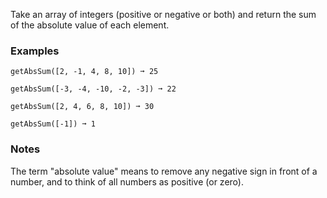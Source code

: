 
Take an array of integers (positive or negative or both) and return the sum of the absolute value of each element.

### Examples

```
getAbsSum([2, -1, 4, 8, 10]) ➞ 25

getAbsSum([-3, -4, -10, -2, -3]) ➞ 22

getAbsSum([2, 4, 6, 8, 10]) ➞ 30

getAbsSum([-1]) ➞ 1
```

### Notes

The term "absolute value" means to remove any negative sign in front of a number, and to think of all numbers as positive (or zero).
